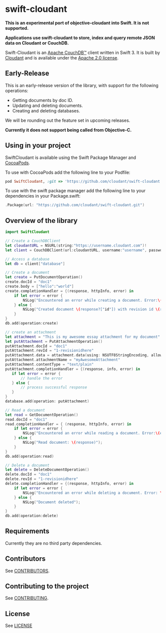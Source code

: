 # swift-cloudant

**This is an experimental port of objective-cloudant into Swift. It is not supported.**

**Applications use swift-cloudant to store, index and query remote
JSON data on Cloudant or CouchDB.**

Swift-Cloudant is an [Apache CouchDB&trade;][acdb] client written in Swift 3. It
is built by [Cloudant](https://cloudant.com) and is available under the
[Apache 2.0 license][ap2].

[ap2]: https://github.com/cloudant/sync-android/blob/master/LICENSE
[acdb]: http://couchdb.apache.org/

## Early-Release

This is an early-release version of the library, with support for the following operations:

- Getting documents by doc ID.
- Updating and deleting documents.
- Creating and deleting databases.


We will be rounding out the feature set in upcoming releases.

**Currently it does not support being called from Objective-C.**

## Using in your project

SwiftCloudant is available using the Swift Package Manager and [CocoaPods](http://cocoapods.org).

To use with CocoaPods add the following line to your Podfile:

```ruby
pod SwiftCloudant, :git => 'https://github.com/cloudant/swift-cloudant.git'
```

To use with the swift package manager add the following line to your dependencies
in your Package.swift:
```swift
.Package(url: "https://github.com/cloudant/swift-cloudant.git")
```
## <a name="overview"></a>Overview of the library
```swift
import SwiftCloudant

// Create a CouchDBClient
let cloudantURL = NSURL(string:"https://username.cloudant.com")!
let client = CouchDBClient(url:cloudantURL, username:"username", password:"password")

// Access a database
let db = client["database"]

// Create a document
let create = PutDocumentOperation()
create.docId = "doc1"
create.body = ["hello":"world"]
create.completionHandler = {(response, httpInfo, error) in
    if let error = error {
        NSLog("Encountered an error while creating a document. Error:\(error)")
    } else {
        NSLog("Created document \(response?["id"]) with revision id \(response?["rev"])");
    }
}
db.add(operation:create)

// create an attachment
let attachment = "This is my awesome essay attachment for my document"
let putAttachment = PutAttachmentOperation()
putAttachment.docId = "doc1"
putAttachment.revId = "1-revisionidhere"
putAttachment.data = attachment.data(using: NSUTF8StringEncoding, allowLossyConversion: false)
putAttachment.attachmentName = "myAwesomeAttachment"
putAttachment.contentType = "text/plain"
putAttachment.completionHandler = {(response, info, error) in
   if let error = error {
       // handle the error
   } else {
       // process successful response
   }
}
database.add(operation: putAttachment)

// Read a document
let read = GetDocumentOperation()
read.docId = "doc1"
read.completionHandler = { (response, httpInfo, error) in
    if let error = error {
        NSLog("Encountered an error while reading a document. Error:\(error)";
    } else {
        NSLog("Read document: \(response)");
    }   
}
db.add(operation:read)

// Delete a document
let delete = DeleteDocumentOperation()
delete.docId = "doc1"
delete.revId = "1-revisionidhere"
delete.completionHandler = {(response, httpInfo, error) in
    if let error = error {
        NSLog("Encountered an error while deleting a document. Error: \(error)");
    } else {
        NSLog("Document deleted");
    }   
}
db.add(operation:delete)
```
## Requirements

Currently they are no third party dependencies.

## Contributors

See [CONTRIBUTORS](CONTRIBUTORS).

## Contributing to the project

See [CONTRIBUTING](CONTRIBUTING.md).

## License

See [LICENSE](LICENSE)
